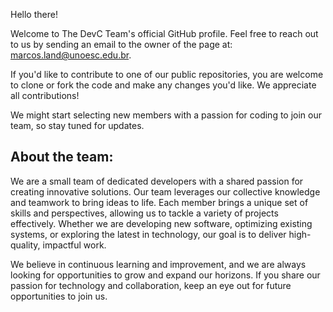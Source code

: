 Hello there!

Welcome to The DevC Team's official GitHub profile. Feel free to reach out to us by sending an email to the owner of the page at: [marcos.land@unoesc.edu.br](mailto:marcos.land@unoesc.edu.br).

If you'd like to contribute to one of our public repositories, you are welcome to clone or fork the code and make any changes you'd like. We appreciate all contributions!

We might start selecting new members with a passion for coding to join our team, so stay tuned for updates.


## About the team:

We are a small team of dedicated developers with a shared passion for creating innovative solutions. Our team leverages our collective knowledge and teamwork to bring ideas to life. Each member brings a unique set of skills and perspectives, allowing us to tackle a variety of projects effectively. Whether we are developing new software, optimizing existing systems, or exploring the latest in technology, our goal is to deliver high-quality, impactful work. 

We believe in continuous learning and improvement, and we are always looking for opportunities to grow and expand our horizons. If you share our passion for technology and collaboration, keep an eye out for future opportunities to join us.
